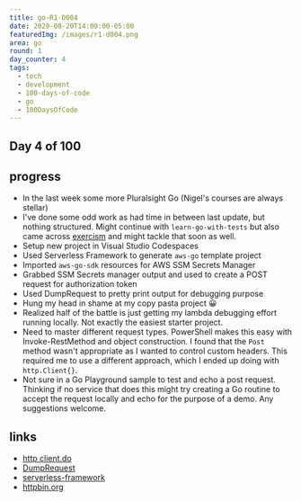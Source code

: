 ```yaml
---
title: go-R1-D004
date: 2020-08-20T14:00:00-05:00
featuredImg: /images/r1-d004.png
area: go
round: 1
day_counter: 4
tags:
  - tech
  - development
  - 100-days-of-code
  - go
  - 100DaysOfCode
---
```

## Day 4 of 100

## progress

- In the last week some more Pluralsight Go (Nigel's courses are always stellar)
- I've done some odd work as had time in between last update, but nothing structured. Might continue with `learn-go-with-tests` but also came across [exercism](https://exercism.io/tracks/go) and might tackle that soon as well.
- Setup new project in Visual Studio Codespaces
- Used Serverless Framework to generate `aws-go` template project
- Imported `aws-go-sdk` resources for AWS SSM Secrets Manager
- Grabbed SSM Secrets manager output and used to create a POST request for authorization token
- Used DumpRequest to pretty print output for debugging purpose
- Hung my head in shame at my copy pasta project 😀
- Realized half of the battle is just getting my lambda debugging effort running locally. Not exactly the easiest starter project.
- Need to master different request types. PowerShell makes this easy with Invoke-RestMethod and object construction. I found that the `Post` method wasn't appropriate as I wanted to control custom headers. This required me to use a different approach, which I ended up doing with `http.Client{}`.
- Not sure in a Go Playground sample to test and echo a post request. Thinking if no service that does this might try creating a Go routine to accept the request locally and echo for the purpose of a demo. Any suggestions welcome.

## links

- [http client.do](https://golang.org/pkg/net/http/#Client.Do)
- [DumpRequest](https://golang.org/pkg/net/http/httputil/#DumpRequest)
- [serverless-framework](https://www.serverless.com/framework/docs/getting-started)
- [httpbin.org](https://httpbin.org)